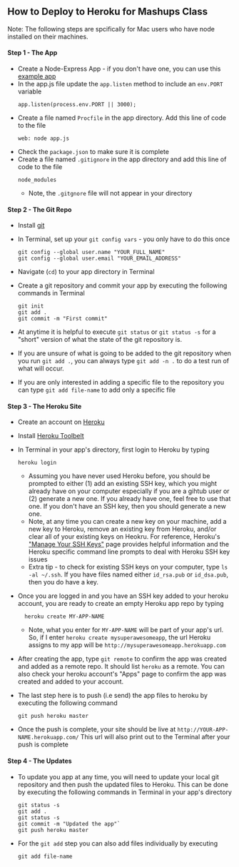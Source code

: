 How to Deploy to Heroku for Mashups Class
------------------

Note: The following steps are spcifically for Mac users who have node installed on their machines.

#### Step 1 - The App
* Create a Node-Express App - if you don't have one, you can use this [example app](https://github.com/craigprotzel/Mashups/tree/master/Server_Node_Express/express_with_public_folder)
* In the app.js file update the `app.listen` method to include an `env.PORT` variable  
	```
	app.listen(process.env.PORT || 3000);
	```
* Create a file named `Procfile` in the app directory. Add this line of code to the file
	```
	web: node app.js
	```
* Check the `package.json` to make sure it is complete
* Create a file named `.gitignore` in the app directory and add this line of code to the file
	```
	node_modules
	```
	* Note, the `.gitgnore` file will not appear in your directory

#### Step 2 - The Git Repo
* Install [git](http://git-scm.com/downloads)
* In Terminal, set up your `git config vars` - you only have to do this once

	```
	git config --global user.name "YOUR_FULL_NAME"  
	git config --global user.email "YOUR_EMAIL_ADDRESS"
	```
* Navigate (`cd`) to your app directory in Terminal
* Create a git repository and commit your app by executing the following commands in Terminal

	```
	git init  
	git add .  
	git commit -m "First commit"
	```
* At anytime it is helpful to execute `git status` or `git status -s` for a "short" version of what the state of the git repository is.
* If you are unsure of what is going to be added to the git repository when you run `git add .`, you can always type `git add -n .` to do a test run of what will occur. 
* If you are only interested in adding a specific file to the repository you can type `git add file-name` to add only a specific file

#### Step 3 - The Heroku Site
* Create an account on [Heroku](https://heroku.com)
* Install [Heroku Toolbelt](https://toolbelt.heroku.com/)
* In Terminal in your app's directory, first login to Heroku by typing 

	```
	heroku login
	```
  * Assuming you have never used Heroku before, you should be prompted to either (1) add an existing SSH key, which you might already have on your computer especially if you are a gihtub user or (2) generate a new one. If you already have one, feel free to use that one. If you don't have an SSH key, then you should generate a new one.
  * Note, at any time you can create a new key on your machine, add a new key to Heroku, remove an existing key from Heroku, and/or clear all of your existing keys on Heokru. For reference, Heroku's ["Manage Your SSH Keys"](https://devcenter.heroku.com/articles/keys) page provides helpful information and the Heroku specific command line prompts to deal with Heroku SSH key issues 
  * Extra tip - to check for existing SSH keys on your computer, type `ls -al ~/.ssh`. If you have files named either `id_rsa.pub` or `id_dsa.pub`, then you do have a key.

* Once you are logged in and you have an SSH key added to your heroku account, you are ready to create an empty Heroku app repo by typing

  ```
	heroku create MY-APP-NAME
	```
	* Note, what you enter for `MY-APP-NAME` will be part of your app's url. So, if I enter `heroku create mysuperawesomeapp`, the url Heroku assigns to my app will be `http://mysuperawesomeapp.herokuapp.com`
* After creating the app, type `git remote` to confirm the app was created and added as a remote repo. It should list `heroku` as a remote. You can also check your heroku account's "Apps" page to confirm the app was created and added to your account.
* The last step here is to push (i.e send) the app files to heroku by executing the following command

	```
	git push heroku master
	```
* Once the push is complete, your site should be live at `http://YOUR-APP-NAME.herokuapp.com/`
This url will also print out to the Terminal after your push is complete

#### Step 4 - The Updates
* To update you app at any time, you will need to update your local git repository and then push the updated files to Heroku. This can be done by executing the following commands in Terminal in your app's directory

	```
	git status -s 
	git add . 
	git status -s 
	git commit -m "Updated the app"`
	git push heroku master
	```
* For the `git add` step you can also add files individually by executing

	```
	git add file-name
	```

